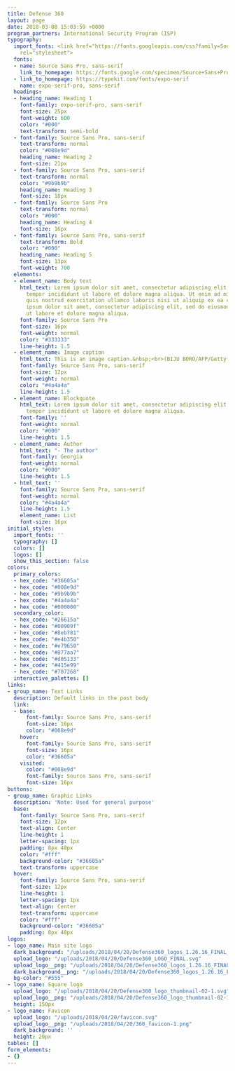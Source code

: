 ```yaml
---
title: Defense 360
layout: page
date: 2018-03-08 15:03:59 +0000
program_partners: International Security Program (ISP)
typography:
  import_fonts: <link href="https://fonts.googleapis.com/css?family=Source+Sans+Pro:400,700"
    rel="stylesheet">
  fonts:
  - name: Source Sans Pro, sans-serif
    link_to_homepage: https://fonts.google.com/specimen/Source+Sans+Pro
  - link_to_homepage: https://typekit.com/fonts/expo-serif
    name: expo-serif-pro, sans-serif
  headings:
  - heading_name: Heading 1
    font-family: expo-serif-pro, sans-serif
    font-size: 25px
    font-weight: 600
    color: "#000"
    text-transform: semi-bold
  - font-family: Source Sans Pro, sans-serif
    text-transform: normal
    color: "#008e9d"
    heading_name: Heading 2
    font-size: 21px
  - font-family: Source Sans Pro, sans-serif
    text-transform: normal
    color: "#9b9b9b"
    heading_name: Heading 3
    font-size: 18px
  - font-family: Source Sans Pro
    text-transform: normal
    color: "#000"
    heading_name: Heading 4
    font-size: 16px
  - font-family: Source Sans Pro, sans-serif
    text-transform: Bold
    color: "#000"
    heading_name: Heading 5
    font-size: 13px
    font-weight: 700
  elements:
  - element_name: Body text
    html_text: Lorem ipsum dolor sit amet, consectetur adipiscing elit, sed do eiusmod
      tempor incididunt ut labore et dolore magna aliqua. Ut enim ad minim veniam,
      quis nostrud exercitation ullamco laboris nisi ut aliquip ex ea commodo consequat.<br><br>Lorem
      ipsum dolor sit amet, consectetur adipiscing elit, sed do eiusmod tempor incididunt
      ut labore et dolore magna aliqua.
    font-family: Source Sans Pro
    font-size: 16px
    font-weight: normal
    color: "#333333"
    line-height: 1.5
  - element_name: Image caption
    html_text: This is an image caption.&nbsp;<br>(BIJU BORO/AFP/Getty Images)
    font-family: Source Sans Pro, sans-serif
    font-size: 12px
    font-weight: normal
    color: "#4a4a4a"
    line-height: 1.5
  - element_name: Blockquote
    html_text: Lorem ipsum dolor sit amet, consectetur adipiscing elit, sed do eiusmod
      tempor incididunt ut labore et dolore magna aliqua.
    font-family: ''
    font-weight: normal
    color: "#000"
    line-height: 1.5
  - element_name: Author
    html_text: "- The author"
    font-family: Georgia
    font-weight: normal
    color: "#000"
    line-height: 1.5
  - html_text: ''
    font-family: Source Sans Pro, sans-serif
    font-weight: normal
    color: "#4a4a4a"
    line-height: 1.5
    element_name: List
    font-size: 16px
initial_styles:
  import_fonts: ''
  typography: []
  colors: []
  logos: []
  show_this_section: false
colors:
  primary_colors:
  - hex_code: "#36605a"
  - hex_code: "#008e9d"
  - hex_code: "#9b9b9b"
  - hex_code: "#4a4a4a"
  - hex_code: "#000000"
  secondary_color:
  - hex_code: "#26615a"
  - hex_code: "#00909f"
  - hex_code: "#8eb781"
  - hex_code: "#e4b350"
  - hex_code: "#e79650"
  - hex_code: "#877aa7"
  - hex_code: "#d05133"
  - hex_code: "#415e99"
  - hex_code: "#707268"
  interactive_palettes: []
links:
- group_name: Text Links
  description: Default links in the post body
  link:
  - base:
      font-family: Source Sans Pro, sans-serif
      font-size: 16px
      color: "#008e9d"
    hover:
      font-family: Source Sans Pro, sans-serif
      font-size: 16px
      color: "#36605a"
    visited:
      color: "#008e9d"
      font-family: Source Sans Pro, sans-serif
      font-size: 16px
buttons:
- group_name: Graphic Links
  description: 'Note: Used for general purpose'
  base:
    font-family: Source Sans Pro, sans-serif
    font-size: 12px
    text-align: Center
    line-height: 1
    letter-spacing: 1px
    padding: 8px 48px
    color: "#fff"
    background-color: "#36605a"
    text-transform: uppercase
  hover:
    font-family: Source Sans Pro, sans-serif
    font-size: 12px
    line-height: 1
    letter-spacing: 1px
    text-align: Center
    text-transform: uppercase
    color: "#fff"
    background-color: "#36605a"
    padding: 8px 48px
logos:
- logo_name: Main site logo
  dark_background: "/uploads/2018/04/20/Defense360_logos_1.26.16_FINAL_WHITE.svg"
  upload_logo: "/uploads/2018/04/20/Defense360_LOGO_FINAL.svg"
  upload_logo__png: "/uploads/2018/04/20/Defense360_logos_1.26.16_FINAL.png"
  dark_background__png: "/uploads/2018/04/20/Defense360_logos_1.26.16_FINAL_WHITE.png"
  bg-color: "#555"
- logo_name: Square logo
  upload_logo: "/uploads/2018/04/20/Defense360_logo_thumbnail-02-1.svg"
  upload_logo__png: "/uploads/2018/04/20/Defense360_logo_thumbnail-02-1.png"
  height: 150px
- logo_name: Favicon
  upload_logo: "/uploads/2018/04/20/favicon.svg"
  upload_logo__png: "/uploads/2018/04/20/360_favicon-1.png"
  dark_background: ''
  height: 20px
tables: []
form_elements:
- {}
---
```

